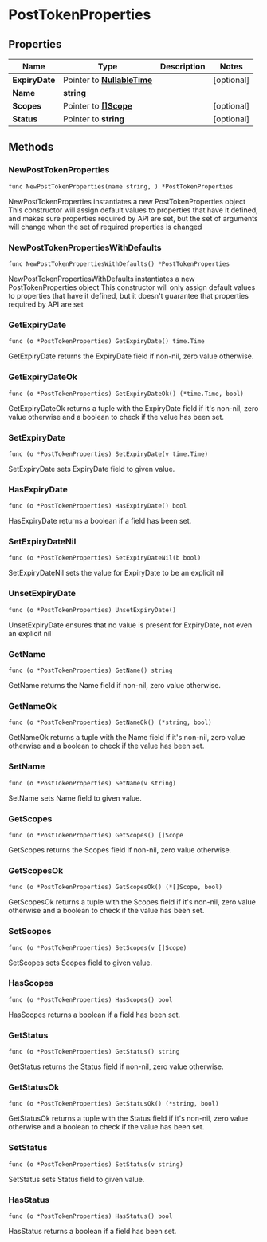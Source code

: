 # PostTokenProperties

## Properties

|Name | Type | Description | Notes|
|------------ | ------------- | ------------- | -------------|
|**ExpiryDate** | Pointer to [**NullableTime**](time.Time.md) |  | [optional] |
|**Name** | **string** |  | |
|**Scopes** | Pointer to [**[]Scope**](Scope.md) |  | [optional] |
|**Status** | Pointer to **string** |  | [optional] |

## Methods

### NewPostTokenProperties

`func NewPostTokenProperties(name string, ) *PostTokenProperties`

NewPostTokenProperties instantiates a new PostTokenProperties object
This constructor will assign default values to properties that have it defined,
and makes sure properties required by API are set, but the set of arguments
will change when the set of required properties is changed

### NewPostTokenPropertiesWithDefaults

`func NewPostTokenPropertiesWithDefaults() *PostTokenProperties`

NewPostTokenPropertiesWithDefaults instantiates a new PostTokenProperties object
This constructor will only assign default values to properties that have it defined,
but it doesn't guarantee that properties required by API are set

### GetExpiryDate

`func (o *PostTokenProperties) GetExpiryDate() time.Time`

GetExpiryDate returns the ExpiryDate field if non-nil, zero value otherwise.

### GetExpiryDateOk

`func (o *PostTokenProperties) GetExpiryDateOk() (*time.Time, bool)`

GetExpiryDateOk returns a tuple with the ExpiryDate field if it's non-nil, zero value otherwise
and a boolean to check if the value has been set.

### SetExpiryDate

`func (o *PostTokenProperties) SetExpiryDate(v time.Time)`

SetExpiryDate sets ExpiryDate field to given value.

### HasExpiryDate

`func (o *PostTokenProperties) HasExpiryDate() bool`

HasExpiryDate returns a boolean if a field has been set.

### SetExpiryDateNil

`func (o *PostTokenProperties) SetExpiryDateNil(b bool)`

 SetExpiryDateNil sets the value for ExpiryDate to be an explicit nil

### UnsetExpiryDate
`func (o *PostTokenProperties) UnsetExpiryDate()`

UnsetExpiryDate ensures that no value is present for ExpiryDate, not even an explicit nil
### GetName

`func (o *PostTokenProperties) GetName() string`

GetName returns the Name field if non-nil, zero value otherwise.

### GetNameOk

`func (o *PostTokenProperties) GetNameOk() (*string, bool)`

GetNameOk returns a tuple with the Name field if it's non-nil, zero value otherwise
and a boolean to check if the value has been set.

### SetName

`func (o *PostTokenProperties) SetName(v string)`

SetName sets Name field to given value.


### GetScopes

`func (o *PostTokenProperties) GetScopes() []Scope`

GetScopes returns the Scopes field if non-nil, zero value otherwise.

### GetScopesOk

`func (o *PostTokenProperties) GetScopesOk() (*[]Scope, bool)`

GetScopesOk returns a tuple with the Scopes field if it's non-nil, zero value otherwise
and a boolean to check if the value has been set.

### SetScopes

`func (o *PostTokenProperties) SetScopes(v []Scope)`

SetScopes sets Scopes field to given value.

### HasScopes

`func (o *PostTokenProperties) HasScopes() bool`

HasScopes returns a boolean if a field has been set.

### GetStatus

`func (o *PostTokenProperties) GetStatus() string`

GetStatus returns the Status field if non-nil, zero value otherwise.

### GetStatusOk

`func (o *PostTokenProperties) GetStatusOk() (*string, bool)`

GetStatusOk returns a tuple with the Status field if it's non-nil, zero value otherwise
and a boolean to check if the value has been set.

### SetStatus

`func (o *PostTokenProperties) SetStatus(v string)`

SetStatus sets Status field to given value.

### HasStatus

`func (o *PostTokenProperties) HasStatus() bool`

HasStatus returns a boolean if a field has been set.


